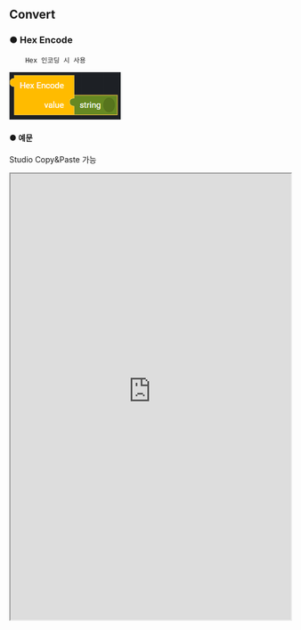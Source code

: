 ## Convert

### ● Hex Encode

        Hex 인코딩 시 사용

![](../../../img/assets/image%20%28122%29.png)

#### ● 예문

<p class='comment'>Studio Copy&Paste 가능</p>
<iframe
    src="https://d1sxhpvag16wqc.cloudfront.net/v3.1.0/convert/hex_encode"
    width="100%"
    height="800px"
    allow=""
    sandbox="allow-scripts allow-same-origin" />
<div class="display-pdf">
    <p><img src="../../img/assets/hex_encode_example.png" alt="" /></p>
</div>

#### ● 결과

```text
{
  "result": {
    "hexEncode": "48656c6c6f2053796e637472656521"
  }
}
```

### ● Hex Decode

        Hex 인코딩 된 데이터를 Decode 된 데이터로 변환할 때 사용

![](../../../img/assets/image%20%28165%29.png)

#### ● 예문

<p class='comment'>Studio Copy&Paste 가능</p>
<iframe
    src="https://d1sxhpvag16wqc.cloudfront.net/v3.1.0/convert/hex_decode"
    width="100%"
    height="800px"
    allow=""
    sandbox="allow-scripts allow-same-origin"/>
<div class="display-pdf">
    <p><img src="../../img/assets/hex_decode_example.png" alt="" /></p>
</div>

#### ● 결과

```text
{
  "result": {
    "hexEncode": "48656c6c6f2053796e637472656521",
    "hexDecode": "Hello Synctree!"
  }
}
```
